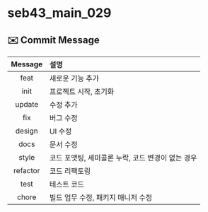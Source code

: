 # seb43_main_029

## ✉️ Commit  Message
|Message|설명|
|:---:|:---|
|feat|새로운 기능 추가|
|init|프로젝트 시작, 초기화|
|update|수정 추가|
|fix|버그 수정|
|design|UI 수정|
|docs|문서 수정|
|style|코드 포맷팅, 세미콜론 누락, 코드 변경이 없는 경우|
|refactor|코드 리팩토링|
|test|테스트 코드|
|chore |빌드 업무 수정, 패키지 매니저 수정|
